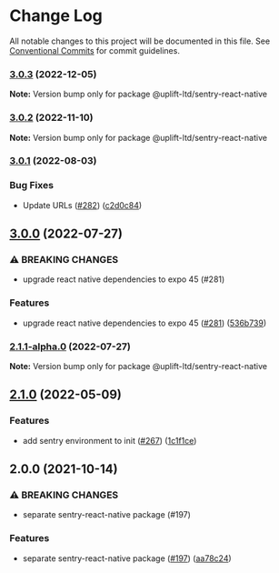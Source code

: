 # Change Log

All notable changes to this project will be documented in this file. See
[Conventional Commits](https://conventionalcommits.org) for commit guidelines.

### [3.0.3](https://github.com/uplift-ltd/nexus/compare/@uplift-ltd/sentry-react-native@3.0.2...@uplift-ltd/sentry-react-native@3.0.3) (2022-12-05)

**Note:** Version bump only for package @uplift-ltd/sentry-react-native

### [3.0.2](https://github.com/uplift-ltd/nexus/compare/@uplift-ltd/sentry-react-native@3.0.1...@uplift-ltd/sentry-react-native@3.0.2) (2022-11-10)

**Note:** Version bump only for package @uplift-ltd/sentry-react-native

### [3.0.1](https://github.com/uplift-ltd/nexus/compare/@uplift-ltd/sentry-react-native@3.0.0...@uplift-ltd/sentry-react-native@3.0.1) (2022-08-03)

### Bug Fixes

- Update URLs ([#282](https://github.com/uplift-ltd/nexus/issues/282))
  ([c2d0c84](https://github.com/uplift-ltd/nexus/commit/c2d0c843c8eb18c4a9ae360ee2d840f5be388fac))

## [3.0.0](https://github.com/uplift-ltd/nexus/compare/@uplift-ltd/sentry-react-native@2.1.0...@uplift-ltd/sentry-react-native@3.0.0) (2022-07-27)

### ⚠ BREAKING CHANGES

- upgrade react native dependencies to expo 45 (#281)

### Features

- upgrade react native dependencies to expo 45
  ([#281](https://github.com/uplift-ltd/nexus/issues/281))
  ([536b739](https://github.com/uplift-ltd/nexus/commit/536b7390efd620be40953cd7c800fdeaf87489fc))

### [2.1.1-alpha.0](https://github.com/uplift-ltd/nexus/compare/@uplift-ltd/sentry-react-native@2.1.0...@uplift-ltd/sentry-react-native@2.1.1-alpha.0) (2022-07-27)

**Note:** Version bump only for package @uplift-ltd/sentry-react-native

## [2.1.0](https://github.com/uplift-ltd/nexus/compare/@uplift-ltd/sentry-react-native@2.0.0...@uplift-ltd/sentry-react-native@2.1.0) (2022-05-09)

### Features

- add sentry environment to init ([#267](https://github.com/uplift-ltd/nexus/issues/267))
  ([1c1f1ce](https://github.com/uplift-ltd/nexus/commit/1c1f1ceda6ef346c5d625c5770627a1a880b0c70))

## 2.0.0 (2021-10-14)

### ⚠ BREAKING CHANGES

- separate sentry-react-native package (#197)

### Features

- separate sentry-react-native package ([#197](https://github.com/uplift-ltd/nexus/issues/197))
  ([aa78c24](https://github.com/uplift-ltd/nexus/commit/aa78c244e4abfcb844aeed08f7b4b8ba6252c39b))
